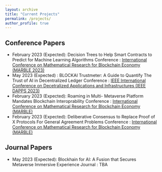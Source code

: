 ```yaml
---
layout: archive
title: "Current Projects"
permalink: /projects/
author_profile: true
---
```


## Conference Papers

* February 2023 (Expected): Decision Trees to Help Smart Contracts to Predict for Machine Learning Algorithms
  Conference : [International Conference on Mathematical Research for Blockchain Economy (MARBLE 2023)](https://www.marble-conference.org/)
* May 2023 (Expected) : BLOCKAI Trustmeter: A Guide to Quantify The Trust of AI in Decentralized Ledger
  Conference : [IEEE International Conference on Decetralized Applications and Infrastructures (IEEE DAPPS 2023)](https://ieeedapps.com/)
* February 2023 (Expected): Roaming in Multi- Metaverse Platform Mandates Blockchain Interoprability
  Conference : [International Conference on Mathematical Research for Blockchain Economy (MARBLE)](https://www.marble-conference.org/)
* February 2023 (Expected): Deliberative Consensus to Replace Proof of X Protocols For General Agreement Problems
  Conference : [International Conference on Mathematical Research for Blockchain Economy (MARBLE)](https://www.marble-conference.org/)
## Journal Papers

* May 2023 (Expected): Blockhain for AI: A Fusion that Secures Metaverse Immersive Experience
  Journal : TBA
